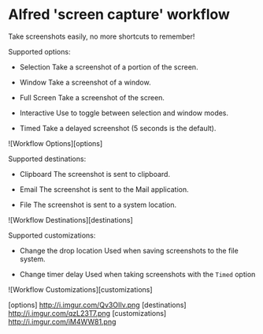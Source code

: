 # Alfred 'screen capture' workflow

Take screenshots easily, no more shortcuts to remember!

Supported options:
- Selection
  Take a screenshot of a portion of the screen.

- Window
  Take a screenshot of a window.

- Full Screen
  Take a screenshot of the screen.

- Interactive
  Use <space> to toggle between selection and window modes.

- Timed
  Take a delayed screenshot (5 seconds is the default).

![Workflow Options][options]

Supported destinations:
- Clipboard
  The screenshot is sent to clipboard.

- Email
  The screenshot is sent to the Mail application.

- File
  The screenshot is sent to a system location.

![Workflow Destinations][destinations]

Supported customizations:
- Change the drop location
  Used when saving screenshots to the file system.

- Change timer delay
  Used when taking screenshots with the `Timed` option

![Workflow Customizations][customizations]

[options] http://i.imgur.com/Qv3OIIv.png
[destinations] http://i.imgur.com/qzL23T7.png
[customizations] http://i.imgur.com/iM4WW81.png